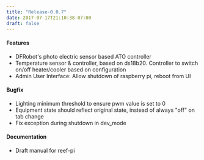 ```yaml
---
title: "Release-0.0.7"
date: 2017-07-17T21:10:38-07:00
draft: false
---
```


#### Features

- DFRobot's photo electric sensor based ATO controller
- Temperature sensor & controller, based on ds18b20. Controller to switch on/off heater/cooler based on configuration
- Admin User Interface: Allow shutdown of raspberry pi, reboot from UI

#### Bugfix

- Lighting minimum threshold to ensure pwm value is set to 0
- Equipment state should reflect original state, instead of always "off" on tab change
- Fix exception during shutdown in dev_mode

#### Documentation

- Draft manual for reef-pi

